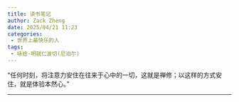 ```yaml
---
title: 读书笔记
author: Zack Zheng
date: 2025/04/21 11:23
categories:
 - 世界上最快乐的人
tags:
 - 咏给·明就仁波切(尼泊尔)
---
```


“任何时刻，将注意力安住在往来于心中的一切，这就是禅修；以这样的方式安住，就是体验本然心。”

---------------------------------


